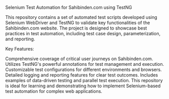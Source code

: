 Selenium Test Automation for Sahibinden.com using TestNG

This repository contains a set of automated test scripts developed using Selenium WebDriver and TestNG to validate key functionalities of the Sahibinden.com website. The project is designed to showcase best practices in test automation, including test case design, parameterization, and reporting.

Key Features:

Comprehensive coverage of critical user journeys on Sahibinden.com.
Utilizes TestNG's powerful annotations for test management and execution.
Customizable test configurations for different environments and browsers.
Detailed logging and reporting features for clear test outcomes.
Includes examples of data-driven testing and parallel test execution.
This repository is ideal for learning and demonstrating how to implement Selenium-based test automation for complex web applications.
